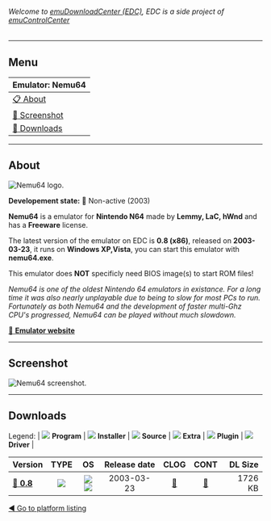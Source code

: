 ###### Welcome to [emuDownloadCenter (EDC)](https://github.com/PhoenixInteractiveNL/emuDownloadCenter/wiki/), EDC is a side project of [emuControlCenter](https://github.com/PhoenixInteractiveNL/emuControlCenter/wiki/)
***
## Menu
| **Emulator: Nemu64** |
|:---------|
| [:clipboard: About](#about) |
| [:sunrise: Screenshot](#screenshot) |
| [:floppy_disk: Downloads](#downloads) |
***
## About
![](https://github.com/PhoenixInteractiveNL/emuDownloadCenter/wiki/images_emulator/nemu64_logo_200.jpg "Nemu64 logo.")

**Developement state:** :red_circle: Non-active (2003)

**Nemu64** is a emulator for **Nintendo N64** made by **Lemmy, LaC, hWnd** and has a **Freeware** license.

The latest version of the emulator on EDC is **0.8 (x86)**, released on **2003-03-23**, it runs on **Windows XP,Vista**, you can start this emulator with **nemu64.exe**.

This emulator does **NOT** specificly need BIOS image(s) to start ROM files!

_Nemu64 is one of the oldest Nintendo 64 emulators in existance. For a long time it was also nearly unplayable due to being to slow for most PCs to run. Fortunately as both Nemu64 and the development of faster multi-Ghz CPU's progressed, Nemu64 can be played without much slowdown._

[:link: **Emulator website**](http://nemu.emuunlim.org/)
***
## Screenshot
![](https://raw.githubusercontent.com/PhoenixInteractiveNL/emuDownloadCenter/master/hooks/nemu64/emulator_screen_01.jpg "Nemu64 screenshot.")
***
## Downloads
Legend:
| ![](https://raw.githubusercontent.com/wiki/PhoenixInteractiveNL/emuDownloadCenter/images_misc/icon_program_24.png) **Program** | 
![](https://raw.githubusercontent.com/wiki/PhoenixInteractiveNL/emuDownloadCenter/images_misc/icon_installer_24.png) **Installer** | 
![](https://raw.githubusercontent.com/wiki/PhoenixInteractiveNL/emuDownloadCenter/images_misc/icon_source_code_24.png) **Source** | 
![](https://raw.githubusercontent.com/wiki/PhoenixInteractiveNL/emuDownloadCenter/images_misc/icon_extra_24.png) **Extra** | 
![](https://raw.githubusercontent.com/wiki/PhoenixInteractiveNL/emuDownloadCenter/images_misc/icon_plugin_24.png) **Plugin** | 
![](https://raw.githubusercontent.com/wiki/PhoenixInteractiveNL/emuDownloadCenter/images_misc/icon_driver_24.png) **Driver** | 
 
| Version | TYPE | OS | Release date | CLOG | CONT | DL Size |
|:--------|:----:|:--:|:------------:|:----:|:----:|--------:|
| [:floppy_disk: **0.8**](https://github.com/PhoenixInteractiveNL/edc-repo0004/raw/master/nemu64/0.8.7z) | ![](https://raw.githubusercontent.com/wiki/PhoenixInteractiveNL/emuDownloadCenter/images_misc/icon_program_24.png) | ![](https://raw.githubusercontent.com/wiki/PhoenixInteractiveNL/emuDownloadCenter/images_misc/logo_windows_24.png)![](https://raw.githubusercontent.com/wiki/PhoenixInteractiveNL/emuDownloadCenter/images_misc/icon_32-bit_24.png) | 2003-03-23 | [:page_facing_up:](https://github.com/PhoenixInteractiveNL/edc-repo0004/blob/master/nemu64/0.8_changelog.txt) | [:mag_right:](https://github.com/PhoenixInteractiveNL/edc-repo0004/blob/master/nemu64/0.8_contents.txt) | 1726 KB |

[:arrow_backward: Go to platform listing](https://github.com/PhoenixInteractiveNL/emuDownloadCenter/wiki/EDC-Platform-List)
